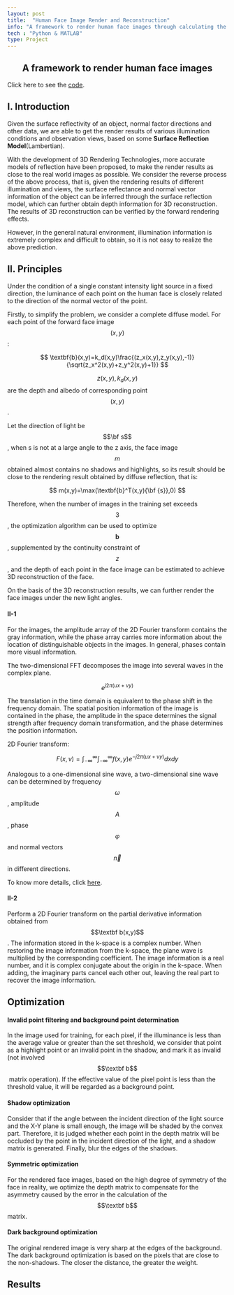 ```yaml
---
layout: post
title:  "Human Face Image Render and Reconstruction"
info: "A framework to render human face images through calculating the direction and nature of a single light source."
tech : "Python & MATLAB"
type: Project
---
```

<h2><center>A framework to render human face images</center></h2>

Click here to see the [code](https://github.com/XUANTONG1999/Face-Image-Rendering-and-Reconstruction).

## Ⅰ. Introduction

Given the surface reflectivity of an object, normal factor directions and other data, we are able to get the render results of various illumination conditions and observation views, based on some **Surface Reflection Model**(Lambertian).

With the development of 3D Rendering Technologies, more accurate models of reflection have been proposed, to make the render results as close to the real world images as possible. We consider the reverse process of the above process, that is, given the rendering results of different illumination and views, the surface reflectance and normal vector information of the object can be inferred through the surface reflection model, which can further obtain depth information for 3D reconstruction. The results of 3D reconstruction can be verified by the forward rendering effects.

However, in the general natural environment, illumination information is extremely complex and difficult to obtain, so it is not easy to realize the above prediction.

## Ⅱ. Principles

Under the condition of a single constant intensity light source in a fixed direction, the luminance of each point on the human face is closely related to the direction of the normal vector of the point.

Firstly, to simplify the problem, we consider a complete diffuse model. For each point of the forward face image $$(x,y)$$:

$$
\textbf{b}(x,y)=k_d(x,y)\frac{(z_x(x,y),z_y(x,y),-1)}{\sqrt{z_x^2(x,y)+z_y^2(x,y)+1}}
$$


$$z(x,y),k_d(x,y)$$​ are the depth and albedo of corresponding point $$(x,y)$$.

Let the direction of light be $$\bf s$$​, when s is not at a large angle to the z axis, the face image $$m$$ obtained almost contains no shadows and highlights, so its result should be close to the rendering result obtained by diffuse reflection, that is:

$$
m(x,y)=\max(\textbf{b}^T(x,y){\bf {s}},0)
$$

Therefore, when the number of images in the training set exceeds $$3$$, the optimization algorithm can be used to optimize $$\textbf {b}$$, supplemented by the continuity constraint of $$z$$​​​, and the depth of each point in the face image can be estimated to achieve 3D reconstruction of the face.

On the basis of the 3D reconstruction results, we can further render the face images under the new light angles.

#### Ⅱ-1

For the images, the amplitude array of the 2D Fourier transform contains the gray information, while the phase array carries more information about the location of distinguishable objects in the images. In general, phases contain more visual information.

The two-dimensional FFT decomposes the image into several waves in the complex plane.


$$
e^{j2\pi(ux+vy)}
$$


The translation in the time domain is equivalent to the phase shift in the frequency domain. The spatial position information of the image is contained in the phase, the amplitude in the space determines the signal strength after frequency domain transformation, and the phase determines the position information.

2D Fourier transform:


$$
F(x,v)=\int^\infty_{-\infty}\int^\infty_{-\infty}f(x,y)e^{-j2\pi(ux+vy)}dxdy
$$


Analogous to a one-dimensional sine wave, a two-dimensional sine wave can be determined by frequency $$\omega$$, amplitude $$A$$, phase $$\varphi$$ and normal vectors $$\vec n$$ in different directions.

To know more details, click [here](https://www.robots.ox.ac.uk/~az/lectures/ia/lect2.pdf).

#### Ⅱ-2

Perform a 2D Fourier transform on the partial derivative information obtained from $$\textbf b(x,y)$$​. The information stored in the k-space is a complex number. When restoring the image information from the k-space, the plane wave is multiplied by the corresponding coefficient. The image information is a real number, and it is complex conjugate about the origin in the k-space. When adding, the imaginary parts cancel each other out, leaving the real part to recover the image information.

## Optimization

#### Invalid point filtering and background point determination

In the image used for training, for each pixel, if the illuminance is less than the average value or greater than the set threshold, we consider that point as a highlight point or an invalid point in the shadow, and mark it as invalid (not involved $$\textbf b$$​ matrix operation). If the effective value of the pixel point is less than the threshold value, it will be regarded as a background point.



#### Shadow optimization

Consider that if the angle between the incident direction of the light source and the X-Y plane is small enough, the image will be shaded by the convex part. Therefore, it is judged whether each point in the depth matrix will be occluded by the point in the incident direction of the light, and a shadow matrix is generated. Finally, blur the edges of the shadows.

#### Symmetric optimization

For the rendered face images, based on the high degree of symmetry of the face in reality, we optimize the depth matrix to compensate for the asymmetry caused by the error in the calculation of the $$\textbf b$$ matrix.

#### Dark background optimization

The original rendered image is very sharp at the edges of the background. The dark background optimization is based on the pixels that are close to the non-shadows. The closer the distance, the greater the weight.

## Results

